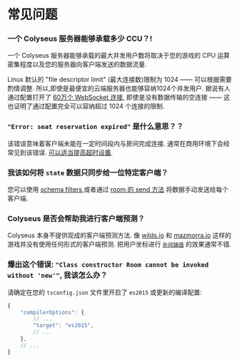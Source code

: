 # 常见问题

### 一个 Colyseus 服务器能够承载多少 CCU？!

一个 Colyseus 服务器能够承载的最大并发用户数将取决于您的游戏的 CPU 运算密集程度以及您的服务器向客户端发送的数据流量.

Linux 默认的 "file descriptor limit" (最大连接数)限制为 1024 —— 可以根据需要酌情调整. 所以,即使是最便宜的云端服务器也能够容纳1024个并发用户. 据说有人通过配置打开了 [60万个 WebSocket 连接](https://blog.jayway.com/2015/04/13/600k-concurrent-websocket-connections-on-aws-using-node-js/), 即使是没有数据传输的空连接 —— 这也证明了通过配置完全可以容纳超过 1024 个连接的限制.

### `"Error: seat reservation expired"` 是什么意思？？

该错误意味着客户端未能在一定时间段内与房间完成连接. 通常在商用环境下会经常见到该错误. [可以适当提高超时设置](/server/room/#setseatreservationtime-seconds).

### 我该如何将 `state` 数据只同步给一位特定客户端？

您可以使用 [schema filters](/state/schema/#filtering-data-per-client),或者通过 [room 的 send 方法](/server/client/#sendtype-message) 将数据手动发送给每个客户端.

### Colyseus 是否会帮助我进行客户端预测？

Colyseus 本身不提供现成的客户端预测方法. 像 [wilds.io](http://wilds.io/) 和 [mazmorra.io](https://mazmorra.io/) 这样的游戏并没有使用任何形式的客户端预测. 把用户坐标进行 [`补间插值`](http://gamestd.io/mathf/globals.html#lerp) 的效果通常不错.

### 爆出这个错误: `"Class constructor Room cannot be invoked without 'new'"`, 我该怎么办？

请确定在您的 `tsconfig.json` 文件里开启了 `es2015` 或更新的编译配置:

```javascript
{
    "compilerOptions": {
        // ...
        "target": "es2015",
        // ...
    },
    // ...
}
```
